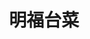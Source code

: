---
title: "明福台菜"
description: "明福台菜"
layout: shop
keywords:
  - 美食競賽
  - 台灣美食
  - 美食精選
datePublished: "2025-06-30"
dateModified: "2025-07-02"
city: "台北市"
district: "中山區"
address: "台北市中山區中山北路二段137巷18-1號"
phone: "0225629287"
geo: "25.061657306165262, 121.52426435490648"
google_map: "https://maps.app.goo.gl/QyMYUT9nqXdwE6KH8"
footinder: "https://footinder.com.tw/%E5%8F%B0%E5%8C%97%E5%B8%82%E4%B8%AD%E5%B1%B1%E5%8D%80/31277/"
official: "https://www.facebook.com/profile.php?id=100064062872022"
award:
  - name: "500盤"
    year: "2024"
    entries:
      - dishes:
          - "清燉牛肉羹"
          - "粉嫩豬肝"

---